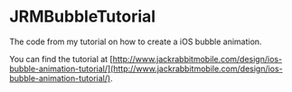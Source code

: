 # JRMBubbleTutorial
The code from my tutorial on how to create a iOS bubble animation.

You can find the tutorial at [http://www.jackrabbitmobile.com/design/ios-bubble-animation-tutorial/](http://www.jackrabbitmobile.com/design/ios-bubble-animation-tutorial/).
